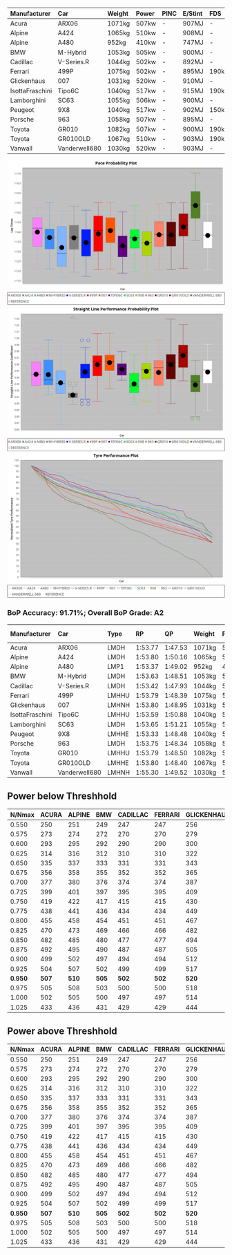 |Manufacturer|Car|Weight|Power|PINC|E/Stint|FDS|
|:-|:-|:-|:-|:-|:-|:-|
|Acura|ARX06|1071kg|507kw|-|907MJ|-|
|Alpine|A424|1065kg|510kw|-|908MJ|-|
|Alpine|A480|952kg|410kw|-|747MJ|-|
|BMW|M-Hybrid|1053kg|505kw|-|900MJ|-|
|Cadillac|V-Series.R|1044kg|502kw|-|892MJ|-|
|Ferrari|499P|1075kg|502kw|-|895MJ|190kph|
|Glickenhaus|007|1031kg|520kw|-|910MJ|-|
|IsottaFraschini|Tipo6C|1040kg|517kw|-|915MJ|190kph|
|Lamborghini|SC63|1055kg|506kw|-|900MJ|-|
|Peugeot|9X8|1040kg|517kw|-|902MJ|150kph|
|Porsche|963|1058kg|507kw|-|895MJ|-|
|Toyota|GR010|1082kg|507kw|-|900MJ|190kph|
|Toyota|GR010OLD|1067kg|510kw|-|903MJ|190kph|
|Vanwall|Vanderwell680|1030kg|520kw|-|903MJ|-|

![PACECHART](./IMG/ACOMETHOD.png)
![STRAIGHTLINEPERFORMANCECHART](./IMG/ACOMETHOD_sp.png)
![TYREPERFORMANCECHART](./IMG/ACOMETHOD_tw.png)

### BoP Accuracy: 91.71%; Overall BoP Grade: A2
|Manufacturer|Car|Type|RP|QP|Weight|Power¹|Threshhold|PINC|Power²|E/Stint|AVG Vmax|FDS|RDLC|L/Stint|BOP-Grade|ModelAccuracy|ModelPoints|Match%|
|:-|:-|:-|:-|:-|:-|:-|:-|:-|:-|:-|:-|:-|:-|:-|:-|:-|:-|:-|
|Acura|ARX06|LMDH|1:53.77|1:47.53|1071kg|507kw|210.0kph|-|507kw|907MJ|277.19kph|-|0.99|30|~A1|100.00%|995|95.96%|
|Alpine|A424|LMDH|1:53.80|1:50.16|1065kg|510kw|210.0kph|-|510kw|908MJ|277.50kph|-|0.99|30|+A2|80.53%|517|94.57%|
|Alpine|A480|LMP1|1:53.37|1:49.02|952kg|410kw|210.0kph|-|410kw|747MJ|273.17kph|-|0.97|28|~A1|56.35%|794|100.00%|
|BMW|M-Hybrid|LMDH|1:53.63|1:48.51|1053kg|505kw|210.0kph|-|505kw|900MJ|273.92kph|-|1.01|30|~A1|96.62%|1656|96.31%|
|Cadillac|V-Series.R|LMDH|1:53.42|1:47.93|1044kg|502kw|210.0kph|-|502kw|892MJ|277.81kph|-|1.01|30|-B1|90.68%|2081|89.88%|
|Ferrari|499P|LMHHU|1:53.79|1:48.39|1075kg|502kw|210.0kph|-|502kw|895MJ|278.86kph|190kph|1.02|30|~A1|94.63%|2574|100.00%|
|Glickenhaus|007|LMHNH|1:53.80|1:48.95|1031kg|520kw|210.0kph|-|520kw|910MJ|282.04kph|-|0.96|29|~A1|94.93%|1610|100.00%|
|IsottaFraschini|Tipo6C|LMHHU|1:53.59|1:50.88|1040kg|517kw|210.0kph|-|517kw|915MJ|280.02kph|190kph|1.07|30|+B1|66.67%|96|85.56%|
|Lamborghini|SC63|LMDH|1:53.65|1:51.21|1055kg|506kw|210.0kph|-|506kw|900MJ|275.44kph|-|1.04|30|+A2|92.15%|399|94.42%|
|Peugeot|9X8|LMHHE|1:53.33|1:48.48|1040kg|517kw|210.0kph|-|517kw|902MJ|278.82kph|150kph|1.02|30|-B1|83.80%|2473|88.97%|
|Porsche|963|LMDH|1:53.75|1:48.34|1058kg|507kw|210.0kph|-|507kw|895MJ|278.00kph|-|1.00|30|~A1|95.67%|5902|100.00%|
|Toyota|GR010|LMHHU|1:53.79|1:48.50|1082kg|507kw|210.0kph|-|507kw|900MJ|278.96kph|190kph|1.01|30|~A1|91.69%|3310|100.00%|
|Toyota|GR010OLD|LMHHE|1:53.80|1:48.40|1067kg|510kw|210.0kph|-|510kw|903MJ|281.70kph|190kph|1.02|30|~A1|85.24%|1322|100.00%|
|Vanwall|Vanderwell680|LMHNH|1:55.30|1:49.52|1030kg|520kw|210.0kph|-|520kw|903MJ|276.33kph|-|1.01|29|+Ω1|93.72%|627|38.24%|

## Power below Threshhold
|N/Nmax|ACURA|ALPINE|BMW|CADILLAC|FERRARI|GLICKENHAUS|ISOTTAFRASCHINI|LAMBORGHINI|PEUGEOT|PORSCHE|TOYOTA|TOYOTA|VANWALL|​|RPM|A480|
|:-|:-|:-|:-|:-|:-|:-|:-|:-|:-|:-|:-|:-|:-|:-|:-|:-|
|0.550|250|251|249|247|247|256|255|249|255|250|250|251|256|​|--|-|
|0.575|273|274|272|270|270|279|278|272|278|273|273|274|279|​|--|-|
|0.600|293|295|292|290|290|300|298|292|298|293|293|295|300|​|--|-|
|0.625|314|316|312|310|310|322|320|313|320|314|314|316|322|​|--|-|
|0.650|335|337|333|331|331|343|341|334|341|335|335|337|343|​|--|-|
|0.675|356|358|355|352|352|365|363|355|363|356|356|358|365|​|--|-|
|0.700|377|380|376|374|374|387|385|377|385|377|377|380|387|​|--|-|
|0.725|399|401|397|395|395|409|407|398|407|399|399|401|409|​|--|-|
|0.750|419|422|417|415|415|430|427|418|427|419|419|422|430|​|--|-|
|0.775|438|441|436|434|434|449|446|437|446|438|438|441|449|​|5000|241|
|0.800|455|458|454|451|451|467|464|454|464|455|455|458|467|​|5500|284|
|0.825|470|473|469|466|466|482|479|469|479|470|470|473|482|​|6000|318|
|0.850|482|485|480|477|477|494|491|481|491|482|482|485|494|​|6500|359|
|0.875|492|495|490|487|487|505|502|491|502|492|492|495|505|​|7000|401|
|0.900|499|502|497|494|494|512|509|498|509|499|499|502|512|​|7500|411|
|0.925|504|507|502|499|499|517|514|503|514|504|504|507|517|​|8000|407|
|**0.950**|**507**|**510**|**505**|**502**|**502**|**520**|**517**|**506**|**517**|**507**|**507**|**510**|**520**|**​**|**8500**|**410**|
|0.975|505|508|503|500|500|518|515|504|515|505|505|508|518|​|9000|205|
|1.000|502|505|500|497|497|514|511|501|511|502|502|505|514|​|--|-|
|1.025|433|436|431|429|429|444|441|432|441|433|433|436|444|​|--|-|

## Power above Threshhold
|N/Nmax|ACURA|ALPINE|BMW|CADILLAC|FERRARI|GLICKENHAUS|ISOTTAFRASCHINI|LAMBORGHINI|PEUGEOT|PORSCHE|TOYOTA|TOYOTA|VANWALL|​|RPM|A480|
|:-|:-|:-|:-|:-|:-|:-|:-|:-|:-|:-|:-|:-|:-|:-|:-|:-|
|0.550|250|251|249|247|247|256|255|249|255|250|250|251|256|​|--|-|
|0.575|273|274|272|270|270|279|278|272|278|273|273|274|279|​|--|-|
|0.600|293|295|292|290|290|300|298|292|298|293|293|295|300|​|--|-|
|0.625|314|316|312|310|310|322|320|313|320|314|314|316|322|​|--|-|
|0.650|335|337|333|331|331|343|341|334|341|335|335|337|343|​|--|-|
|0.675|356|358|355|352|352|365|363|355|363|356|356|358|365|​|--|-|
|0.700|377|380|376|374|374|387|385|377|385|377|377|380|387|​|--|-|
|0.725|399|401|397|395|395|409|407|398|407|399|399|401|409|​|--|-|
|0.750|419|422|417|415|415|430|427|418|427|419|419|422|430|​|--|-|
|0.775|438|441|436|434|434|449|446|437|446|438|438|441|449|​|5000|241|
|0.800|455|458|454|451|451|467|464|454|464|455|455|458|467|​|5500|284|
|0.825|470|473|469|466|466|482|479|469|479|470|470|473|482|​|6000|318|
|0.850|482|485|480|477|477|494|491|481|491|482|482|485|494|​|6500|359|
|0.875|492|495|490|487|487|505|502|491|502|492|492|495|505|​|7000|401|
|0.900|499|502|497|494|494|512|509|498|509|499|499|502|512|​|7500|411|
|0.925|504|507|502|499|499|517|514|503|514|504|504|507|517|​|8000|407|
|**0.950**|**507**|**510**|**505**|**502**|**502**|**520**|**517**|**506**|**517**|**507**|**507**|**510**|**520**|**​**|**8500**|**410**|
|0.975|505|508|503|500|500|518|515|504|515|505|505|508|518|​|9000|205|
|1.000|502|505|500|497|497|514|511|501|511|502|502|505|514|​|--|-|
|1.025|433|436|431|429|429|444|441|432|441|433|433|436|444|​|--|-|
